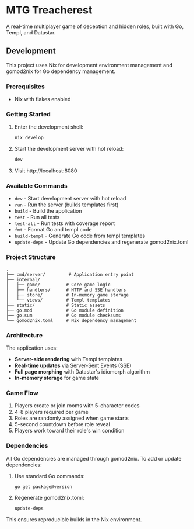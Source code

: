 # MTG Treacherest

A real-time multiplayer game of deception and hidden roles, built with Go, Templ, and Datastar.

## Development

This project uses Nix for development environment management and gomod2nix for Go dependency management.

### Prerequisites

- Nix with flakes enabled

### Getting Started

1. Enter the development shell:
   ```bash
   nix develop
   ```

2. Start the development server with hot reload:
   ```bash
   dev
   ```

3. Visit http://localhost:8080

### Available Commands

- `dev` - Start development server with hot reload
- `run` - Run the server (builds templates first)
- `build` - Build the application
- `test` - Run all tests
- `test-all` - Run tests with coverage report
- `fmt` - Format Go and templ code
- `build-templ` - Generate Go code from templ templates
- `update-deps` - Update Go dependencies and regenerate gomod2nix.toml

### Project Structure

```
.
├── cmd/server/         # Application entry point
├── internal/
│   ├── game/          # Core game logic
│   ├── handlers/      # HTTP and SSE handlers
│   ├── store/         # In-memory game storage
│   └── views/         # Templ templates
├── static/            # Static assets
├── go.mod             # Go module definition
├── go.sum             # Go module checksums
└── gomod2nix.toml     # Nix dependency management
```

### Architecture

The application uses:
- **Server-side rendering** with Templ templates
- **Real-time updates** via Server-Sent Events (SSE)
- **Full page morphing** with Datastar's idiomorph algorithm
- **In-memory storage** for game state

### Game Flow

1. Players create or join rooms with 5-character codes
2. 4-8 players required per game
3. Roles are randomly assigned when game starts
4. 5-second countdown before role reveal
5. Players work toward their role's win condition

### Dependencies

All Go dependencies are managed through gomod2nix. To add or update dependencies:

1. Use standard Go commands:
   ```bash
   go get package@version
   ```

2. Regenerate gomod2nix.toml:
   ```bash
   update-deps
   ```

This ensures reproducible builds in the Nix environment.